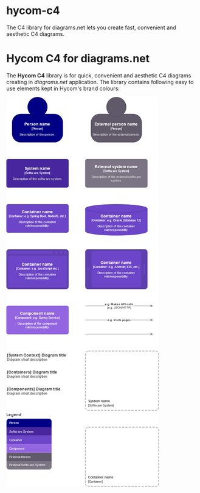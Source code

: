 # hycom-c4
The C4 library for diagrams.net lets you create fast, convenient and aesthetic C4 diagrams.

# Hycom C4 for diagrams.net
The **Hycom C4** library is for quick, convenient and aesthetic C4 diagrams creating in *diagrams.net* application.
The library contains following easy to use elements kept in Hycom's brand colours:

![hycom-c4](/Hycom-C4.png)

